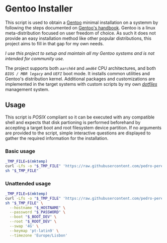 # Gentoo Installer

This script is used to obtain a [Gentoo](https://www.gentoo.org/) minimal installation on a systemm by following the steps documented on [Gentoo's handbook](https://wiki.gentoo.org/wiki/Handbook:Main_Page).
Gentoo is a linux meta-distribution focused on user freedom of choice. As such it does not provide an easy installation method like other popular distributions, this project aims to fill in that gap for my own needs.

*I use this project to setup and maintain all my Gentoo systems and is not intended for community use.*

The project supports both *`aarch64`* and *`amd64`* CPU architectures, and both *`BIOS / MBR legacy`* and *`UEFI`* boot mode.
It installs common utilities and Gentoo's distribution kernel.
Additional packages and customizations are implemented in the target systems with custom scripts by my own [_dotfiles_](https://github.com/pedro-pereira-dev/dotfiles) management system.

## Usage

This script is _POSIX_ compliant so it can be executed with any compatible shell and expects that disk partioning is performed beforehand by accepting a target boot and root filesystem device partition.
If no arguments are provided to the script, simple interactive questions are displayed to gather the required information for the installation.

### Basic usage

```sh
_TMP_FILE=$(mktemp)
curl -Lfs -o "$_TMP_FILE" 'https://raw.githubusercontent.com/pedro-pereira-dev/gentoo-installer/refs/heads/main/install.sh'
sh "$_TMP_FILE"
```

### Unattended usage

```sh
_TMP_FILE=$(mktemp)
curl -Lfs -o "$_TMP_FILE" 'https://raw.githubusercontent.com/pedro-pereira-dev/gentoo-installer/refs/heads/main/install.sh'
sh "$_TMP_FILE" \
  --hostname "$_HOSTNAME" \
  --password "$_PASSWORD" \
  --boot "$_BOOT_DEV" \
  --root "$_ROOT_DEV" \
  --swap '4G' \
  --keymap 'pt-latin9' \
  --timezone 'Europe/Lisbon'
```
